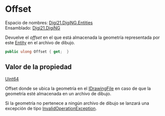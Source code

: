 # Offset

Espacio de nombres: [Digi21.DigiNG.Entities](https://app.gitbook.com/@digi21/s/ayuda-de-digi21/~/drafts/-MXR80mySoUUhqygVNjW/digi3d-net/programacion/.net/referencia/digi21.diging/digi21.diging.entities)   
Ensamblado: [Digi21.DigiNG](https://app.gitbook.com/@digi21/s/ayuda-de-digi21/~/drafts/-MXR80mySoUUhqygVNjW/digi3d-net/programacion/.net/referencia/digi21.diging)​‌

Devuelve el _offset_ en el que está almacenada la geometría representada por este [Entity](https://app.gitbook.com/@digi21/s/ayuda-de-digi21/~/drafts/-MXR80mySoUUhqygVNjW/digi3d-net/programacion/.net/referencia/digi21.diging/digi21.diging.entities/entity) en el archivo de dibujo.

```csharp
public ulong Offset { get;  }‌
```

## Valor de la propiedad <a id="valor-de-la-propiedad"></a>

[Uint64](https://docs.microsoft.com/en-us/dotnet/api/system.uint64?view=net-5.0)

‌Offset donde se ubica la geometría en el [IDrawingFile](../../../../digi21.diging.io/interfaces/idrawingfile/) en caso de que la geometría esté almacenada en un archivo de dibujo.

Si la geometría no pertenece a ningún archivo de dibujo se lanzará una excepción de tipo [InvalidOperationException](https://docs.microsoft.com/en-us/dotnet/api/system.invalidoperationexception?view=net-5.0).

